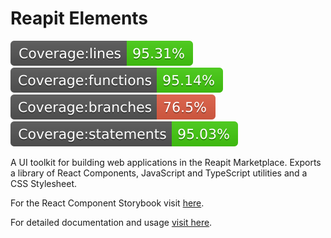 # Reapit Elements

![lines](/packages/elements/src/tests/badges/badge-lines.svg) ![functions](/packages/elements/src/tests/badges/badge-functions.svg) ![branches](/packages/elements/src/tests/badges/badge-branches.svg) ![statements](/packages/elements/src/tests/badges/badge-statements.svg)

A UI toolkit for building web applications in the Reapit Marketplace. Exports a library of React Components, JavaScript and TypeScript utilities and a CSS Stylesheet. 

For the React Component Storybook visit [here](https://elements.reapit.cloud).

For detailed documentation and usage [visit here](https://foundations-documentation.reapit.cloud/app-development/elements).
